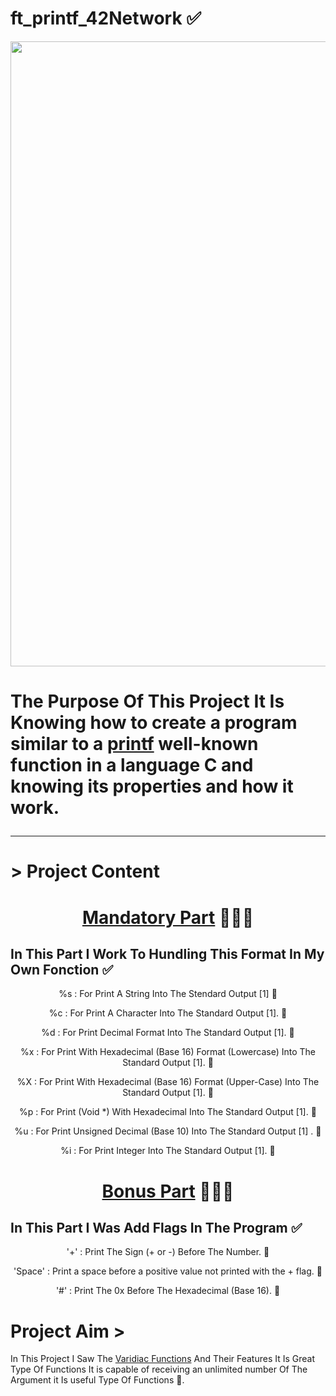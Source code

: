 # ft_printf_42Network ✅

<div align=center>
<img width=1000 hiegth=400 src=https://github.com/Ziko909/ft_printf_42Network/blob/main/Img/ft_printf.gif>
</div>

<h1> The Purpose Of This Project It Is Knowing how to create a program similar to a <a href=https://fr.wikipedia.org/wiki/Printf>printf</a> well-known function in a language C and knowing its properties and how it work. <hr/>

# > Project Content

<h1 align=center> <a href=https://github.com/Ziko909/ft_printf_42Network/tree/main/Src>Mandatory Part</a> 👨🏻‍💻</h1>
 
 <h2 align=left>In This Part I Work To Hundling This Format In My Own Fonction ✅</h2>
  <div align=center>
  <p> %s : For Print A String Into The Stendard Output [1] 🔰</p>
  <p> %c : For Print A Character Into The Standard Output [1]. 🔰</p>
  <p> %d : For Print Decimal Format Into The Standard Output [1]. 🔰</p>
  <p> %x : For Print With Hexadecimal (Base 16) Format (Lowercase) Into The Standard Output [1]. 🔰</p>
  <p> %X : For Print With Hexadecimal (Base 16) Format (Upper-Case) Into The Standard Output [1]. 🔰</p>
  <p> %p : For Print (Void *) With Hexadecimal Into The Standard Output [1]. 🔰</p>
  <p> %u : For Print Unsigned Decimal (Base 10) Into The Standard Output [1] . 🔰</p>
  <p> %i : For Print Integer Into The Standard Output [1]. 🔰</p>
  </div>
  <h1 align=center> <a href=https://github.com/Ziko909/ft_printf_42Network/tree/main/Src>Bonus Part</a> 👨🏻‍💻</h1>
  <h2 align=left> In This Part I Was Add Flags In The Program ✅</h2>
  <div align=center>
  <p>'+'    : Print The Sign (+ or -) Before The Number. 🔰</p>  
  <p>'Space'    : Print a space before a positive value not printed with the + flag. 🔰</p>  
  <p>'#'    : Print The 0x Before The Hexadecimal (Base 16). 🔰</p>    
  </div>
  
 # Project Aim  >
  In This Project I Saw The <a href=https://en.wikipedia.org/wiki/Variadic_function>Varidiac Functions</a> And Their Features It Is Great Type Of Functions It is capable of receiving an unlimited number Of The Argument it Is useful Type Of Functions 💯.
